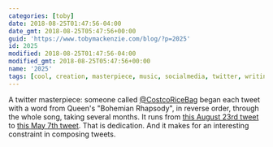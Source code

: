```yaml
---
categories: [toby]
date: 2018-08-25T01:47:56-04:00
date_gmt: 2018-08-25T05:47:56+00:00
guid: 'https://www.tobymackenzie.com/blog/?p=2025'
id: 2025
modified: 2018-08-25T01:47:56-04:00
modified_gmt: 2018-08-25T05:47:56+00:00
name: '2025'
tags: [cool, creation, masterpiece, music, socialmedia, twitter, writing]
---
```


A twitter masterpiece: someone called [@CostcoRiceBag](https://mobile.twitter.com/CostcoRiceBag) began each tweet with a word from Queen's "Bohemian Rhapsody", in reverse order, through the whole song, taking several months.<!--more-->  It runs from [this August 23rd tweet](https://mobile.twitter.com/CostcoRiceBag/status/1032699857117605888) to [this May 7th tweet](https://mobile.twitter.com/CostcoRiceBag/status/993553004967100416).  That is dedication.  And it makes for an interesting constraint in composing tweets.
